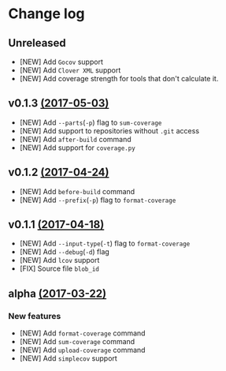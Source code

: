 # Change log

## Unreleased

* [NEW] Add `Gocov` support
* [NEW] Add `Clover XML` support
* [NEW] Add coverage strength for tools that don't calculate it.

## v0.1.3 [(2017-05-03)](https://github.com/codeclimate/test-reporter/releases/tag/v0.1.3)

* [NEW] Add `--parts`(`-p`) flag to `sum-coverage`
* [NEW] Add support to repositories without `.git` access
* [NEW] Add `after-build` command
* [NEW] Add support for `coverage.py`

## v0.1.2 [(2017-04-24)](https://github.com/codeclimate/test-reporter/releases/tag/v0.1.2)

* [NEW] Add `before-build` command
* [NEW] Add `--prefix`(`-p`) flag to `format-coverage`

## v0.1.1 [(2017-04-18)](https://github.com/codeclimate/test-reporter/releases/tag/v0.1.1)

* [NEW] Add `--input-type`(`-t`) flag to `format-coverage`
* [NEW] Add `--debug`(`-d`) flag
* [NEW] Add `lcov` support
* [FIX] Source file `blob_id`

## alpha [(2017-03-22)](https://github.com/codeclimate/test-reporter/releases/tag/alpha)

### New features

* [NEW] Add `format-coverage` command
* [NEW] Add `sum-coverage` command
* [NEW] Add `upload-coverage` command
* [NEW] Add `simplecov` support
